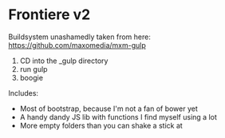 # Frontiere v2

Buildsystem unashamedly taken from here: https://github.com/maxomedia/mxm-gulp

1. CD into the _gulp directory
2. run gulp
3. boogie

Includes:
- Most of bootstrap, because I'm not a fan of bower yet
- A handy dandy JS lib with functions I find myself using a lot
- More empty folders than you can shake a stick at